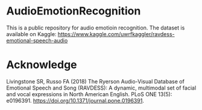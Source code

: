 # AudioEmotionRecognition
This is a public repository for audio emotioin recognition.
The dataset is available on Kaggle: https://www.kaggle.com/uwrfkaggler/ravdess-emotional-speech-audio

# Acknowledge
Livingstone SR, Russo FA (2018) The Ryerson Audio-Visual Database of Emotional Speech and Song (RAVDESS): A dynamic, multimodal set of facial and vocal expressions in North American English. PLoS ONE 13(5): e0196391. https://doi.org/10.1371/journal.pone.0196391.
